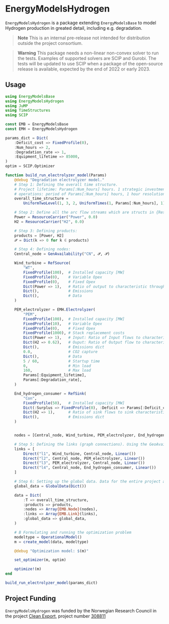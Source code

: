 # EnergyModelsHydrogen

`EnergyModelsHydrogen` is a package extending `EnergyModelsBase` to model Hydrogen production in greated detail, including e.g. degradation.

> **Note**
> This is an internal pre-release not intended for distribution outside the project consortium. 

> **Warning**
> This package needs a non-linear non-convex solver to run the tests. Examples of supported solvers are SCIP and Gurobi. The tests will be updated to use SCIP when a package of the open-source release is available, expected by the end of 2022 or early 2023.


## Usage

```julia
using EnergyModelsBase
using EnergyModelsHydrogen
using JuMP
using TimeStructures
using SCIP

const EMB = EnergyModelsBase
const EMH = EnergyModelsHydrogen

params_dict = Dict(
    :Deficit_cost => FixedProfile(0),
    :Num_hours => 2,
    :Degradation_rate => 1,
    :Equipment_lifetime => 85000,
)
optim = SCIP.Optimizer

function build_run_electrolyzer_model(Params)
    @debug "Degradation electrolyzer model."
    # Step 1: Defining the overall time structure.
    # Project lifetime: Params[:Num_hours] hours. 1 strategic investment period.
    # operations: period of Params[:Num_hours] hours, 1 hour resolution. 
    overall_time_structure =
        UniformTwoLevel(1, 3, 2, UniformTimes(1, Params[:Num_hours], 1))

    # Step 2: Define all the arc flow streams which are structs in {ResourceEmit, ResourceCarrier} <: Resource
    Power = ResourceCarrier("Power", 0.0)
    H2 = ResourceCarrier("H2", 0.0)

    # Step 3: Defining products:
    products = [Power, H2]
    𝒫 = Dict(k => 0 for k ∈ products)

    # Step 4: Defining nodes:
    Central_node = GenAvailability("CN", 𝒫, 𝒫)

    Wind_turbine = RefSource(
        "WT",
        FixedProfile(100),  # Installed capacity [MW]
        FixedProfile(0),    # Variable Opex    
        FixedProfile(0),    # Fixed Opex
        Dict(Power => 1),   # Ratio of output to characteristic throughput
        Dict(),             # Emissions
        Dict(),             # Data
    )

    PEM_electrolyzer = EMH.Electrolyzer(
        "PEM",
        FixedProfile(100),  # Installed capacity [MW]
        FixedProfile(10),   # Variable Opex
        FixedProfile(0),    # Fixed Opex
        FixedProfile(1000), # Stack replacement costs
        Dict(Power => 1),   # Input: Ratio of Input flows to characteristic throughput 
        Dict(H2 => 0.62),   # Ouput: Ratio of Output flow to characteristic throughput
        Dict(),             # Emissions dict
        0.0,                # CO2 capture
        Dict(),             # Data
        5 / 60,             # Startup time  
        0,                  # Min load
        160,                # Max load
        Params[:Equipment_lifetime],
        Params[:Degradation_rate],
    )

    End_hydrogen_consumer = RefSink(
        "Con",
        FixedProfile(50),   # Installed capacity [MW]
        Dict(:Surplus => FixedProfile(0), :Deficit => Params[:Deficit_cost]), # Penalty dict
        Dict(H2 => 1),      # Ratio of sink flows to sink characteristic throughput.
        Dict(),             # Emissions dict
    )


    nodes = [Central_node, Wind_turbine, PEM_electrolyzer, End_hydrogen_consumer]

    # Step 5: Defining the links (graph connections). Using the GeoAvailability node for convenience.
    links = [
        Direct("l1", Wind_turbine, Central_node, Linear())
        Direct("l2", Central_node, PEM_electrolyzer, Linear())
        Direct("l3", PEM_electrolyzer, Central_node, Linear())
        Direct("l4", Central_node, End_hydrogen_consumer, Linear())
    ]

    # Step 6: Setting up the global data. Data for the entire project and not node or arc dependent
    global_data = GlobalData(Dict())

    data = Dict(
        :T => overall_time_structure,
        :products => products,
        :nodes => Array{EMB.Node}(nodes),
        :links => Array{EMB.Link}(links),
        :global_data => global_data,
    )

    # B Formulating and running the optimization problem
    modeltype = OperationalModel()
    m = create_model(data, modeltype)

    @debug "Optimization model: $(m)"

    set_optimizer(m, optim)

    optimize!(m)
end

build_run_electrolyzer_model(params_dict)
```

## Project Funding

`EnergyModelsHydrogen` was funded by the Norwegian Research Council in the project [Clean Export](https://www.sintef.no/en/projects/2020/cleanexport/), project number [308811](https://prosjektbanken.forskningsradet.no/project/FORISS/308811)



<!---
[![Build Status](https://travis-ci.com/avinashresearch1/Hydrogen.jl.svg?branch=main)](https://travis-ci.com/avinashresearch1/Hydrogen.jl)
[![Build Status](https://ci.appveyor.com/api/projects/status/github/avinashresearch1/Hydrogen.jl?svg=true)](https://ci.appveyor.com/project/avinashresearch1/Hydrogen-jl)
[![Coverage](https://codecov.io/gh/avinashresearch1/Hydrogen.jl/branch/main/graph/badge.svg)](https://codecov.io/gh/avinashresearch1/Hydrogen.jl)
[![Coverage](https://coveralls.io/repos/github/avinashresearch1/Hydrogen.jl/badge.svg?branch=main)](https://coveralls.io/github/avinashresearch1/Hydrogen.jl?branch=main)
--->
